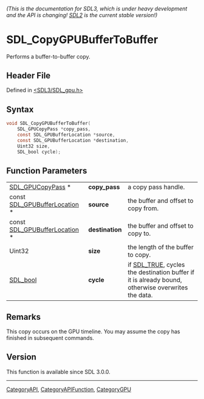 ###### (This is the documentation for SDL3, which is under heavy development and the API is changing! [SDL2](https://wiki.libsdl.org/SDL2/) is the current stable version!)
# SDL_CopyGPUBufferToBuffer

Performs a buffer-to-buffer copy.

## Header File

Defined in [<SDL3/SDL_gpu.h>](https://github.com/libsdl-org/SDL/blob/main/include/SDL3/SDL_gpu.h)

## Syntax

```c
void SDL_CopyGPUBufferToBuffer(
    SDL_GPUCopyPass *copy_pass,
    const SDL_GPUBufferLocation *source,
    const SDL_GPUBufferLocation *destination,
    Uint32 size,
    SDL_bool cycle);
```

## Function Parameters

|                                                        |                 |                                                                                                               |
| ------------------------------------------------------ | --------------- | ------------------------------------------------------------------------------------------------------------- |
| [SDL_GPUCopyPass](SDL_GPUCopyPass) *                   | **copy_pass**   | a copy pass handle.                                                                                           |
| const [SDL_GPUBufferLocation](SDL_GPUBufferLocation) * | **source**      | the buffer and offset to copy from.                                                                           |
| const [SDL_GPUBufferLocation](SDL_GPUBufferLocation) * | **destination** | the buffer and offset to copy to.                                                                             |
| Uint32                                                 | **size**        | the length of the buffer to copy.                                                                             |
| [SDL_bool](SDL_bool)                                   | **cycle**       | if [SDL_TRUE](SDL_TRUE), cycles the destination buffer if it is already bound, otherwise overwrites the data. |

## Remarks

This copy occurs on the GPU timeline. You may assume the copy has finished
in subsequent commands.

## Version

This function is available since SDL 3.0.0.

----
[CategoryAPI](CategoryAPI), [CategoryAPIFunction](CategoryAPIFunction), [CategoryGPU](CategoryGPU)


